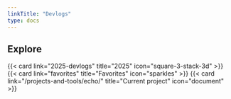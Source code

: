 ```yaml
---
linkTitle: "Devlogs"
type: docs
---
```

## Explore

  {{< card link="2025-devlogs" title="2025" icon="square-3-stack-3d" >}}
  {{< card link="favorites" title="Favorites" icon="sparkles" >}}
  {{< card link="/projects-and-tools/echo/" title="Current project" icon="document" >}}
